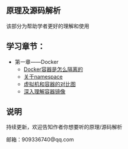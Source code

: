 ## 原理及源码解析

该部分为帮助学者更好的理解和使用



## 学习章节：

<ul>
    <li href="https://github.com/ben1234560/k8s_PaaS/blob/master/%E5%8E%9F%E7%90%86%E5%8F%8A%E6%BA%90%E7%A0%81%E8%A7%A3%E6%9E%90/%E7%AC%AC%E4%B8%80%E7%AB%A0%E2%80%94%E2%80%94Docker.md"><a>第一章——Docker</a>
        <ul>
            <li><a href="https://github.com/ben1234560/k8s_PaaS/blob/master/%E5%8E%9F%E7%90%86%E5%8F%8A%E6%BA%90%E7%A0%81%E8%A7%A3%E6%9E%90/%E7%AC%AC%E4%B8%80%E7%AB%A0%E2%80%94%E2%80%94Docker.md#%E5%AE%B9%E5%99%A8%E6%98%AF%E6%80%8E%E4%B9%88%E9%9A%94%E7%A6%BB%E7%9A%84">Docker容器是怎么隔离的</a></li>
            <li><a href="https://github.com/ben1234560/k8s_PaaS/blob/master/%E5%8E%9F%E7%90%86%E5%8F%8A%E6%BA%90%E7%A0%81%E8%A7%A3%E6%9E%90/%E7%AC%AC%E4%B8%80%E7%AB%A0%E2%80%94%E2%80%94Docker.md#%E5%85%B3%E4%BA%8Enamespace">关于namespace</a></li>
            <li><a href="https://github.com/ben1234560/k8s_PaaS/blob/master/%E5%8E%9F%E7%90%86%E5%8F%8A%E6%BA%90%E7%A0%81%E8%A7%A3%E6%9E%90/%E7%AC%AC%E4%B8%80%E7%AB%A0%E2%80%94%E2%80%94Docker.md#%E8%99%9A%E6%8B%9F%E6%9C%BA%E5%92%8C%E5%AE%B9%E5%99%A8%E7%9A%84%E5%AF%B9%E6%AF%94%E5%9B%BE">虚拟机和容器的对比图</a></li>
            <li><a href="https://github.com/ben1234560/k8s_PaaS/blob/master/%E5%8E%9F%E7%90%86%E5%8F%8A%E6%BA%90%E7%A0%81%E8%A7%A3%E6%9E%90/%E7%AC%AC%E4%B8%80%E7%AB%A0%E2%80%94%E2%80%94Docker.md#%E6%B7%B1%E5%85%A5%E7%90%86%E8%A7%A3%E5%AE%B9%E5%99%A8%E9%95%9C%E5%83%8F">深入理解容器镜像</a></li>
        </ul>
    </li>
</ul>



## 说明

<p>持续更新，欢迎告知作者你想要听的原理/源码解析
<p>邮箱：909336740@qq.com

